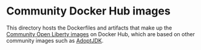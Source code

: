 # Community Docker Hub images

This directory hosts the Dockerfiles and artifacts that make up the [Community Open Liberty images](https://hub.docker.com/r/openliberty/open-liberty) on Docker Hub, which are based on other community images such as [AdoptJDK](https://hub.docker.com/r/adoptopenjdk/openjdk8-openj9).